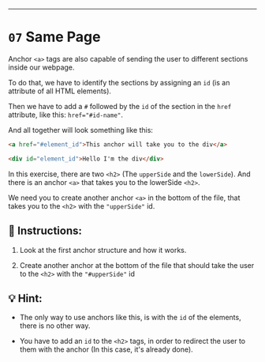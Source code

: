 ---

# `07` Same Page

Anchor `<a>` tags are also capable of sending the user to different sections inside our webpage.

To do that, we have to identify the sections by assigning an `id` (is an attribute of all HTML elements).

Then we have to add a `#` followed by the `id` of the section in the `href` attribute, like this: `href="#id-name"`.

And all together will look something like this:

```html
<a href="#element_id">This anchor will take you to the div</a>

<div id="element_id">Hello I'm the div</div>
```

In this exercise, there are two `<h2>` (The `upperSide` and the `lowerSide`). And there is an anchor `<a>` that takes you to the lowerSide `<h2>`.

We need you to create another anchor `<a>` in the bottom of the file, that takes you to the `<h2>` with the `"upperSide"` id.

## 📝 Instructions:

1. Look at the first anchor structure and how it works.

2. Create another anchor at the bottom of the file that should take the user to the `<h2>` with the `"#upperSide"` id

## 💡 Hint:

+ The only way to use anchors like this, is with the `id` of the elements, there is no other way.

+ You have to add an `id` to the `<h2>` tags, in order to redirect the user to them with the anchor (In this case, it's already done).